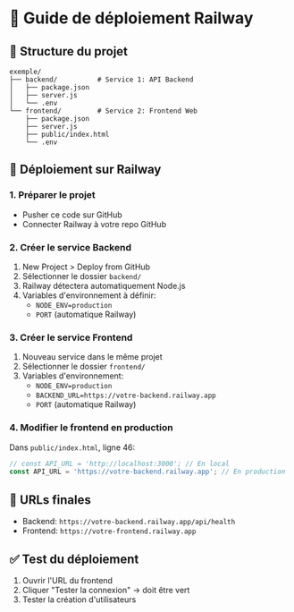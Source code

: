 # 🚂 Guide de déploiement Railway

## 📁 Structure du projet
```
exemple/
├── backend/          # Service 1: API Backend
│   ├── package.json
│   ├── server.js
│   └── .env
└── frontend/         # Service 2: Frontend Web
    ├── package.json
    ├── server.js
    ├── public/index.html
    └── .env
```

## 🚀 Déploiement sur Railway

### 1. Préparer le projet
- Pusher ce code sur GitHub
- Connecter Railway à votre repo GitHub

### 2. Créer le service Backend
1. New Project > Deploy from GitHub
2. Sélectionner le dossier `backend/`
3. Railway détectera automatiquement Node.js
4. Variables d'environnement à définir:
   - `NODE_ENV=production`
   - `PORT` (automatique Railway)

### 3. Créer le service Frontend  
1. Nouveau service dans le même projet
2. Sélectionner le dossier `frontend/`
3. Variables d'environnement:
   - `NODE_ENV=production`
   - `BACKEND_URL=https://votre-backend.railway.app`
   - `PORT` (automatique Railway)

### 4. Modifier le frontend en production
Dans `public/index.html`, ligne 46:
```javascript
// const API_URL = 'http://localhost:3000'; // En local
const API_URL = 'https://votre-backend.railway.app'; // En production
```

## 🔗 URLs finales
- Backend: `https://votre-backend.railway.app/api/health`
- Frontend: `https://votre-frontend.railway.app`

## ✅ Test du déploiement
1. Ouvrir l'URL du frontend
2. Cliquer "Tester la connexion" → doit être vert
3. Tester la création d'utilisateurs
